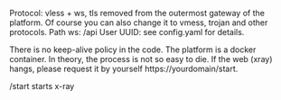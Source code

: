 Protocol: vless + ws, tls removed from the outermost gateway of the platform. Of course you can also change it to vmess, trojan and other protocols.
Path ws: /api
User UUID: see config.yaml for details.

There is no keep-alive policy in the code. The platform is a docker container. In theory, the process is not so easy to die. If the web (xray) hangs, please request it by yourself https://yourdomain/start.

/start starts x-ray


 
